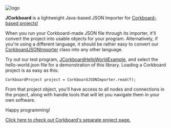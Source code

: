 ![logo](https://github.com/user-attachments/assets/b5ec9219-dbb1-4d2b-92c5-4116757ce8aa)

**JCorkboard** is a lightweight Java-based JSON Importer for [Corkboard-based projects!](https://github.com/SkyAphid/corkboard)

When you run your Corkboard-made JSON file through its importer, it'll convert the project into usable objects for your program. Alternatively, if you're using a different language, it should be rather easy to convert our [CorkboardJSONImporter](https://github.com/SkyAphid/jcorkboard/blob/main/src/main/java/com/nokoriware/corkboard/CorkboardJSONImporter.java) class into any other language.

Try out our test program, [JCorkboardHelloWorldExample](https://github.com/SkyAphid/jcorkboard/blob/main/src/main/test/com/nokoriware/corkboard/test/JCorkboardHelloWorldExample.java), and select the hello-world.json file for a demonstration of this library. Loading a Corkboard project is as easy as this:

`CorkboardProject project = CorkboardJSONImporter.read(f);`

From that project object, you'll have access to all nodes and connections in the project, along with handle tools that will let you navigate them in your own software.

Happy programming!

[Click here to check out Corkboard's separate project page.](https://github.com/SkyAphid/corkboard)
